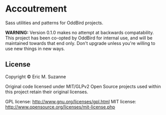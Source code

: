 Accoutrement
============

Sass utilities and patterns for OddBird projects.

**WARNING:**
Version 0.1.0 makes no attempt at backwards compatability.
This project has been co-opted by OddBird for internal use,
and will be maintained towards that end only.
Don't upgrade unless you're willing to use new things in new ways.

License
-------

Copyright © Eric M. Suzanne

Original code licensed under MIT/GLPv2
Open Source projects used within this project retain their original licenses.

GPL license: http://www.gnu.org/licenses/gpl.html
MIT license: http://www.opensource.org/licenses/mit-license.php
